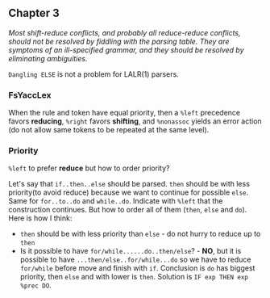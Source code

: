 ## Chapter 3

_Most shift-reduce conflicts, and probably all reduce-reduce conflicts, should not be
resolved by fiddling with the parsing table. They are symptoms of an ill-specified
grammar, and they should be resolved by eliminating ambiguities._

`Dangling ELSE` is not a problem for LALR(1) parsers.

### FsYaccLex

When the rule and token have equal priority, then a `%left` precedence
favors **reducing**, `%right` favors **shifting**, and `%nonassoc` yields an error
action (do not allow same tokens to be repeated at the same level).

### Priority

`%left` to prefer **reduce** but how to order priority?

Let's say that `if..then..else` should be parsed. `then` should be with less
priority(to avoid reduce) because we want to continue for possible `else`.
Same for `for..to..do` and `while..do`. Indicate with `%left` that the construction
continues. But how to order all of them (`then`, `else` and `do`). Here is how I think:

 - `then` should be with less priority than `else` - do not hurry to reduce up to `then`
 - Is it possible to have `for/while......do..then/else`? - **NO**, but it is possible
   to have `...then/else..for/while...do` so we have to reduce `for/while` before move
   and finish with `if`. Conclusion is `do` has biggest priority, then `else` and with
   lower is `then`. Solution is `IF exp THEN exp %prec DO`.
